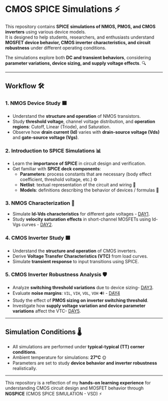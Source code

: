 # CMOS SPICE Simulations ⚡

This repository contains **SPICE simulations of NMOS, PMOS, and CMOS inverters** using various device models.  
It is designed to help students, researchers, and enthusiasts understand **MOSFET device behavior, CMOS inverter characteristics, and circuit robustness** under different operating conditions.  

The simulations explore both **DC and transient behaviors**, considering **parameter variations, device sizing, and supply voltage effects**. 🔍

---

## Workflow 🛠️

### 1. NMOS Device Study 🟦
- Understand the **structure and operation** of NMOS transistors.
- Study **threshold voltage**, channel voltage distribution, and **operation regions**: Cutoff, Linear (Triode), and Saturation.
- Observe how **drain current (Id)** varies with **drain-source voltage (Vds)** and **gate-source voltage (Vgs)**.

### 2. Introduction to SPICE Simulations 📊
- Learn the **importance of SPICE** in circuit design and verification.
- Get familiar with **SPICE deck components**:
  - **Parameters**: process constants that are necessary (body effect coefficient, threshold voltage, etc.) ⚙️
  - **Netlist**: textual representation of the circuit and wiring 📝
  - **Models**: definitions describing the behavior of devices / formulas 📐

### 3. NMOS Characterization 🔬
- Simulate **Id-Vds characteristics** for different gate voltages - [DAY1](https://github.com/Indiran-525/CMOS_SPICE/tree/main/DAY1).
- Study **velocity saturation effects** in short-channel MOSFETs using Id-Vgs curves - [DAY2](https://github.com/Indiran-525/CMOS_SPICE/tree/main/DAY2).


### 4. CMOS Inverter Study 🟩
- Understand the **structure and operation** of CMOS inverters.
- Derive **Voltage Transfer Characteristics (VTC)** from load curves.
- Simulate **transient response** to input transitions using SPICE.

### 5. CMOS Inverter Robustness Analysis 🛡️
- Analyze **switching threshold variations** due to device sizing- [DAY3](https://github.com/Indiran-525/CMOS_SPICE/tree/main/DAY3).
- Evaluate **noise margins**: `VIL`, `VIH`, `VOL`, `VOH` 🔊 - [DAY4](https://github.com/Indiran-525/CMOS_SPICE/tree/main/DAY4)
- Study the effect of **PMOS sizing on inverter switching threshold**.
- Investigate how **supply voltage variation and device parameter variations** affect the VTC- [DAY5](https://github.com/Indiran-525/CMOS_SPICE/tree/main/DAY5).

---

## Simulation Conditions 🌡️

- All simulations are performed under **typical-typical (TT) corner conditions**.
- Ambient temperature for simulations: **27°C** 🌞
- Parameters are set to study **device behavior and inverter robustness** realistically.

---

This repository is a reflection of my **hands-on learning experience** for understanding CMOS circuit design and MOSFET behavior through **NGSPICE** (CMOS SPICE SIMULATION - VSD) ⚡
